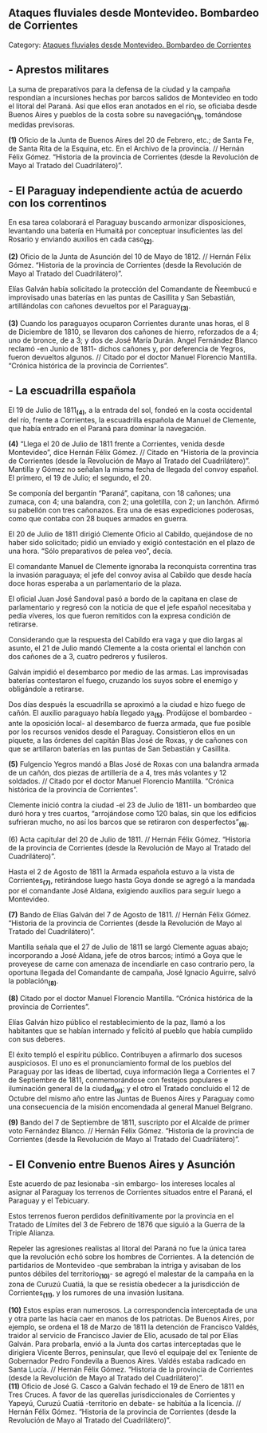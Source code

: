 ## Ataques fluviales desde Montevideo. Bombardeo de Corrientes

Category: [Ataques fluviales desde Montevideo. Bombardeo de Corrientes](http://descubrircorrientes.com.ar/2012/index.php/2392-historia-desde-el-origen-hasta-1814/corrientes-afirma-su-identidad-periodo-1801-1814/la-ciudad-de-corrientes-hasta-mediados-del-siglo-xviii/invasion-paraguaya-de-1811/ataques-fluviales-desde-montevideo-bombardeo-de-corrientes)

## **\- Aprestos militares**

La suma de preparativos para la defensa de la ciudad y la campaña respondían a incursiones hechas por barcos salidos de Montevideo en todo el litoral del Paraná. Así que ellos eran anotados en el río, se oficiaba desde Buenos Aires y pueblos de la costa sobre su navegación<sub><strong>(1)</strong></sub>, tomándose medidas previsoras.

**(1)** Oficio de la Junta de Buenos Aires del 20 de Febrero, etc.; de Santa Fe, de Santa Rita de la Esquina, etc. En el Archivo de la provincia. // Hernán Félix Gómez. “Historia de la provincia de Corrientes (desde la Revolución de Mayo al Tratado del Cuadrilátero)”.

## **\- El Paraguay independiente actúa de acuerdo con los correntinos**

En esa tarea colaborará el Paraguay buscando armonizar disposiciones, levantando una batería en Humaitá por conceptuar insuficientes las del Rosario y enviando auxilios en cada caso<sub><strong>(2)</strong></sub>.

**(2)** Oficio de la Junta de Asunción del 10 de Mayo de 1812. // Hernán Félix Gómez. “Historia de la provincia de Corrientes (desde la Revolución de Mayo al Tratado del Cuadrilátero)”.

Elías Galván había solicitado la protección del Comandante de Ñeembucú e improvisado unas baterías en las puntas de Casillita y San Sebastián, artillándolas con cañones devueltos por el Paraguay<sub><strong>(3)</strong></sub>.

**(3)** Cuando los paraguayos ocuparon Corrientes durante unas horas, el 8 de Diciembre de 1810, se llevaron dos cañones de hierro, reforzados de a 4; uno de bronce, de a 3; y dos de José María Durán. Angel Fernández Blanco reclamó -en Junio de 1811- dichos cañones y, por deferencia de Yegros, fueron devueltos algunos. // Citado por el doctor Manuel Florencio Mantilla. “Crónica histórica de la provincia de Corrientes”.

## **\- La escuadrilla española**

El 19 de Julio de 1811<sub><strong>(4)</strong></sub>, a la entrada del sol, fondeó en la costa occidental del río, frente a Corrientes, la escuadrilla española de Manuel de Clemente, que había entrado en el Paraná para dominar la navegación.

**(4)** “Llega el 20 de Julio de 1811 frente a Corrientes, venida desde Montevideo”, dice Hernán Félix Gómez. // Citado en “Historia de la provincia de Corrientes (desde la Revolución de Mayo al Tratado del Cuadrilátero)”. Mantilla y Gómez no señalan la misma fecha de llegada del convoy español. El primero, el 19 de Julio; el segundo, el 20.

Se componía del bergantín “Paraná”, capitana, con 18 cañones; una zumaca, con 4; una balandra, con 2; una goletilla, con 2; un lanchón. Afirmó su pabellón con tres cañonazos. Era una de esas expediciones poderosas, como que contaba con 28 buques armados en guerra.

El 20 de Julio de 1811 dirigió Clemente Oficio al Cabildo, quejándose de no haber sido solicitado; pidió un enviado y exigió contestación en el plazo de una hora. “Sólo preparativos de pelea veo”, decía.

El comandante Manuel de Clemente ignoraba la reconquista correntina tras la invasión paraguaya; el jefe del convoy avisa al Cabildo que desde hacía doce horas esperaba a un parlamentario de la plaza.

El oficial Juan José Sandoval pasó a bordo de la capitana en clase de parlamentario y regresó con la noticia de que el jefe español necesitaba y pedía víveres, los que fueron remitidos con la expresa condición de retirarse.

Considerando que la respuesta del Cabildo era vaga y que dio largas al asunto, el 21 de Julio mandó Clemente a la costa oriental el lanchón con dos cañones de a 3, cuatro pedreros y fusileros.

Galván impidió el desembarco por medio de las armas. Las improvisadas baterías contestaron el fuego, cruzando los suyos sobre el enemigo y obligándole a retirarse.

Dos días después la escuadrilla se aproximó a la ciudad e hizo fuego de cañón. El auxilio paraguayo había llegado ya<sub><strong>(5)</strong></sub>. Prodújose el bombardeo -ante la oposición local- al desembarco de fuerza armada, que fue posible por los recursos venidos desde el Paraguay. Consistieron ellos en un piquete, a las órdenes del capitán Blas José de Roxas, y de cañones con que se artillaron baterías en las puntas de San Sebastián y Casillita.

**(5)** Fulgencio Yegros mandó a Blas José de Roxas con una balandra armada de un cañón, dos piezas de artillería de a 4, tres más volantes y 12 soldados. // Citado por el doctor Manuel Florencio Mantilla. “Crónica histórica de la provincia de Corrientes”.

Clemente inició contra la ciudad -el 23 de Julio de 1811- un bombardeo que duró hora y tres cuartos, “arrojándose como 120 balas, sin que los edificios sufrieran mucho, no así los barcos que se retiraron con desperfectos”<sub><strong>(6)</strong></sub>.

(6) Acta capitular del 20 de Julio de 1811. // Hernán Félix Gómez. “Historia de la provincia de Corrientes (desde la Revolución de Mayo al Tratado del Cuadrilátero)”.

Hasta el 2 de Agosto de 1811 la Armada española estuvo a la vista de Corrientes<sub><strong>(7)</strong></sub>, retirándose luego hasta Goya donde se agregó a la mandada por el comandante José Aldana, exigiendo auxilios para seguir luego a Montevideo.

**(7)** Bando de Elías Galván del 7 de Agosto de 1811. // Hernán Félix Gómez. “Historia de la provincia de Corrientes (desde la Revolución de Mayo al Tratado del Cuadrilátero)”.

Mantilla señala que el 27 de Julio de 1811 se largó Clemente aguas abajo; incorporando a José Aldana, jefe de otros barcos; intimó a Goya que le proveyese de carne con amenaza de incendiarle en caso contrario pero, la oportuna llegada del Comandante de campaña, José Ignacio Aguirre, salvó la población<sub><strong>(8)</strong></sub>.

**(8)** Citado por el doctor Manuel Florencio Mantilla. “Crónica histórica de la provincia de Corrientes”.

Elías Galván hizo público el restablecimiento de la paz, llamó a los habitantes que se habían internado y felicitó al pueblo que había cumplido con sus deberes.

El éxito templó el espíritu público. Contribuyen a afirmarlo dos sucesos auspiciosos. El uno es el pronunciamiento formal de los pueblos del Paraguay por las ideas de libertad, cuya información llega a Corrientes el 7 de Septiembre de 1811, conmemorándose con festejos populares e iluminación general de la ciudad<sub><strong>(9)</strong></sub>; y el otro el Tratado concluido el 12 de Octubre del mismo año entre las Juntas de Buenos Aires y Paraguay como una consecuencia de la misión encomendada al general Manuel Belgrano.

**(9)** Bando del 7 de Septiembre de 1811, suscripto por el Alcalde de primer voto Fernández Blanco. // Hernán Félix Gómez. “Historia de la provincia de Corrientes (desde la Revolución de Mayo al Tratado del Cuadrilátero)”.

## **\- El Convenio entre Buenos Aires y Asunción**

Este acuerdo de paz lesionaba -sin embargo- los intereses locales al asignar al Paraguay los terrenos de Corrientes situados entre el Paraná, el Paraguay y el Tebicuary.

Estos terrenos fueron perdidos definitivamente por la provincia en el Tratado de Límites del 3 de Febrero de 1876 que siguió a la Guerra de la Triple Alianza.

Repeler las agresiones realistas al litoral del Paraná no fue la única tarea que la revolución echó sobre los hombres de Corrientes. A la detención de partidarios de Montevideo -que sembraban la intriga y avisaban de los puntos débiles del territorio<sub><strong>(10)</strong></sub>\- se agregó el malestar de la campaña en la zona de Curuzú Cuatiá, la que se resistía obedecer a la jurisdicción de Corrientes<sub><strong>(11)</strong></sub>, y los rumores de una invasión lusitana.

**(10)** Estos espías eran numerosos. La correspondencia interceptada de una y otra parte las hacía caer en manos de los patriotas. De Buenos Aires, por ejemplo, se ordena el 18 de Marzo de 1811 la detención de Francisco Valdés, traidor al servicio de Francisco Javier de Elío, acusado de tal por Elías Galván. Para probarla, envió a la Junta dos cartas interceptadas que le dirigiera Vicente Berros, peninsular, que llevó el equipaje del ex Teniente de Gobernador Pedro Fondevila a Buenos Aires. Valdés estaba radicado en Santa Lucía. // Hernán Félix Gómez. “Historia de la provincia de Corrientes (desde la Revolución de Mayo al Tratado del Cuadrilátero)”.  
**(11)** Oficio de José G. Casco a Galván fechado el 19 de Enero de 1811 en Tres Cruces. A favor de las querellas jurisdiccionales de Corrientes y Yapeyú, Curuzú Cuatiá -territorio en debate- se habitúa a la licencia. // Hernán Félix Gómez. “Historia de la provincia de Corrientes (desde la Revolución de Mayo al Tratado del Cuadrilátero)”.